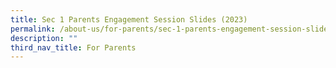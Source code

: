 ```yaml
---
title: Sec 1 Parents Engagement Session Slides (2023)
permalink: /about-us/for-parents/sec-1-parents-engagement-session-slides/
description: ""
third_nav_title: For Parents
---
```

